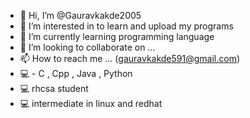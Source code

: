 - 👋 Hi, I’m @Gauravkakde2005
- 👀 I’m interested in to learn and upload my programs
- 🌱 I’m currently learning programming language
- 💞️ I’m looking to collaborate on ...
- 📫 How to reach me ... (gauravkakde591@gmail.com)
- 💻 - C , Cpp , Java , Python
- 💻 rhcsa student
- 💻 intermediate in linux and redhat

<!---
Gauravkakde2005/Gauravkakde2005 is a ✨ special ✨ repository because its `README.md` (this file) appears on your GitHub profile.
You can click the Preview link to take a look at your changes.
--->

